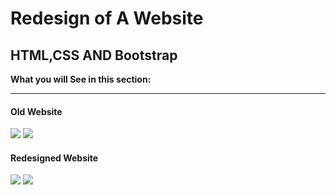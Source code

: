<H1>Redesign of A Website</H1>
<h2 >HTML,CSS AND Bootstrap</h2>
<b>What you will See in this section:</b>
<hr>
<h4>Old Website</h4>
<img src="https://github.com/user-attachments/assets/cbccb234-9062-4d09-9afd-1a25db4723ac">
<img src="https://github.com/user-attachments/assets/48d0287a-2790-4c3f-8e76-f5afcb557226">
<h4>Redesigned Website</h4>
<img src="https://github.com/user-attachments/assets/69528877-a2a1-47bb-85f3-e90d60da544e">
<img src="https://github.com/user-attachments/assets/20aa4376-0072-4971-ad4d-08abc52147a2">

